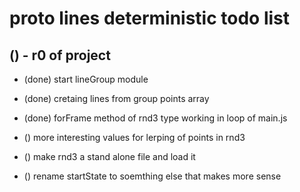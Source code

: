 # proto lines deterministic todo list

## () - r0 of project
* (done) start lineGroup module
* (done) cretaing lines from group points array
* (done) forFrame method of rnd3 type working in loop of main.js

* () more interesting values for lerping of points in rnd3
* () make rnd3 a stand alone file and load it 
* () rename startState to soemthing else that makes more sense